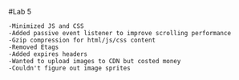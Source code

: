 #Lab 5

    -Minimized JS and CSS
    -Added passive event listener to improve scrolling performance 
    -Gzip compression for html/js/css content
    -Removed Etags
    -Added expires headers
    -Wanted to upload images to CDN but costed money
    -Couldn't figure out image sprites
    
    
